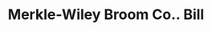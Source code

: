 ---
doi: 10.7916/D8JQ2C0J
date_other: '1902'
date_other_textual: '1902'
form: printed ephemera
genre:
- Invoices
name:
- Merkle-Wiley Broom Co.
object_in_context_url: https://biggert.cul.columbia.edu/items/view/ave_biggert_00264
subject_hierarchical_geographic:
- Paris, Illinois, United States
subject_name:
- Merkle-Wiley Broom Co.
title: Merkle-Wiley Broom Co.. Bill
sort_title: Merkle-Wiley Broom Co.. Bill
call_number: ave_biggert_00264
coordinates:
- 39.611111111111114,-87.69611111111111
pid: ave_biggert_00264
identifiers: ave_biggert_00264
thumbnail: https://derivativo-1.library.columbia.edu/iiif/2/ldpd:344251/full/!256,256/0/native.jpg
permalink: "/items/ave_biggert_00264/"
layout: iiif-image-page
---
